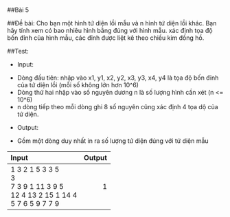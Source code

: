 ##Bài 5

##Đề bài: Cho bạn một hình tứ diện lồi mẫu và n hình tứ diện lồi khác. Bạn hãy tính xem có bao nhiêu hình bằng đúng với hình mẫu. xác định tọa độ bốn đỉnh của hình mẫu, các đỉnh được liệt kê theo chiều kim đồng hồ.

##Test:
- Input: 
+ Dòng đầu tiên: nhập vào x1, y1, x2, y2, x3, y3, x4, y4 là tọa độ bốn đỉnh của tứ diện lồi (mỗi số không lớn hơn 10^6)
+ Dòng thứ hai nhập vào số nguyên dương n là số lượng hình cần xét (n <= 10^6)
+ n dòng tiếp theo mỗi dòng ghi 8 số nguyên cũng xác định 4 tọa dộ của tứ diện.

- Output:
+ Gồm một dòng duy nhất in ra số lượng tứ diện đúng với tứ diện mẫu
  
|Input|Output|
|:--------|--------:|
|1 3 2 1 5 3 3 5<br/>3<br/>7 3 9 1 11 3 9 5<br/>12 4 13 2 15 1 14 4<br/>5 7 6 5 9 7 7 9|1|
